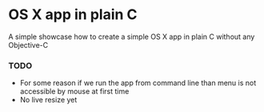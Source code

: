 # OS X app in plain C

A simple showcase how to create a simple OS X app in plain C without any Objective-C

### TODO

- For some reason if we run the app from command line than menu is not accessible by mouse at first time
- No live resize yet

